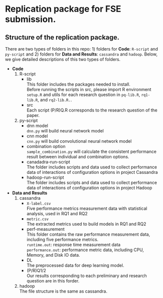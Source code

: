 # Replication package for FSE submission.

## Structure of the replication package. 

There are two types of folders in this repo: 1) folders for **Code**: `R-script` and `py-script` and 2) folders for **Data and Results**: `cassandra` and `hadoop`. Below, we give detailed descriptions of this two types of folders.

- **Code**
    1. R-script
        - lib        <br />
            This folder includes the packages needed to install.  <br /> 
            Before running the scripts in src, please import R environment `setup.R` and utils for each research question in `pq-lib.R`, `rq1-lib.R`, and `rq2-lib.R.`.<br />
        - src  <br />
            Each script (P/R)Q.R corresponds to the research question of the paper.
     2. py-script
        - dnn model <br />
            `dnn.py` will build neural network model
        - cnn model <br />
            `cnn.py` will build convolutional neural network model
        - combination option <br />
            `sample_combination.py` will calculate the consistent performance result between individual and combination options.
        - canadadra-run-script <br />
            The folder includes scripts and data used to collect performance data of interactions of configuration options in project Cassandra
        - hadoop-run-script <br />
            The folder includes scripts and data used to collect performance data of interactions of configuration options in project Hadoop
- **Data and Results**
    1. cassandra
        - `X-label.csv`  <br />
            Five performance metrics measurement data with statistical analysis, used in RQ1 and RQ2
        - `metric.csv` <br />
            The extracted metrics used to build models in RQ1 and RQ2           
        - perf-measurement  <br />
            This folder contains the raw performance measurement data, including five performance metrics.  <br />
            `runtime.out`: response time measurement data  <br />
            `performance.out`: performance metric data, including CPU, Memory, and Disk IO data.  <br />
        - DL <br />
            The preprocessed data for deep learning model.
        - (P/R)Q1/2 <br />
            Our results corresponding to each preliminary and research question are in this forder. 
    2. hadoop <br />
            The file structure is the same as cassandra. 

